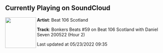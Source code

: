 ## Currently Playing on SoundCloud

[<img align="left" width="100" src="https://i1.sndcdn.com/artworks-4JuL6r98z0DbUkOe-Lvz0XA-t500x500.jpg">](https://soundcloud.com/beat106scotland/bonkers-beats-59-on-beat-106-2?in=beat106scotland/sets/bonkers-beats-59-on-beat-106-scotland-with-marc-smith-and-daniel-7-200522)

**Artist**: Beat 106 Scotland 

**Track**: Bonkers Beats #59 on Beat 106 Scotland with Daniel Seven 200522 (Hour 2)

Last updated at 05/23/2022 09:35
